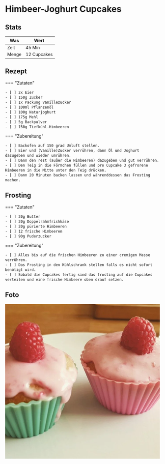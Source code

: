 # Himbeer-Joghurt Cupcakes

## Stats

| Was   | Wert        |
|-------|-------------|
| Zeit  | 45 Min      |
| Menge | 12 Cupcakes |

## Rezept

=== "Zutaten"

    - [ ] 2x Eier
    - [ ] 150g Zucker
    - [ ] 1x Packung Vanillezucker
    - [ ] 100ml Pflanzenöl
    - [ ] 100g Naturjoghurt
    - [ ] 175g Mehl
    - [ ] 5g Backpulver
    - [ ] 150g Tiefkühl-Himbeeren

=== "Zubereitung"

    - [ ] Backofen auf 150 grad Umluft stellen.
    - [ ] Eier und (Vanille)Zucker verrühren, dann Öl und Joghurt dazugeben und wieder umrühren.
    - [ ] Dann den rest (außer die Himbeeren) dazugeben und gut verrühren.
    - [ ] Den Teig in die Förmchen füllen und pro Cupcake 3 gefrorene Himbeeren in die Mitte unter den Teig drücken.
    - [ ] Dann 20 Minuten backen lassen und währenddessen das Frosting machen.

## Frosting

=== "Zutaten"

    - [ ] 20g Butter
    - [ ] 20g Doppelrahmfrishkäse
    - [ ] 20g pürierte Himbeeren
    - [ ] 12 frische Himbeeren
    - [ ] 90g Puderzucker

=== "Zubereitung"

    - [ ] Alles bis auf die frischen Himbeeren zu einer cremigen Masse verrühren.
    - [ ] Das Frosting in den Kühlschrank stellen falls es nicht sofort benötigt wird.
    - [ ] Sobald die Cupcakes fertig sind das frosting auf die Cupcakes verteilen und eine frische Himbeere oben drauf setzen.

## Foto

![cupcakes](_cupcakes.webp)
